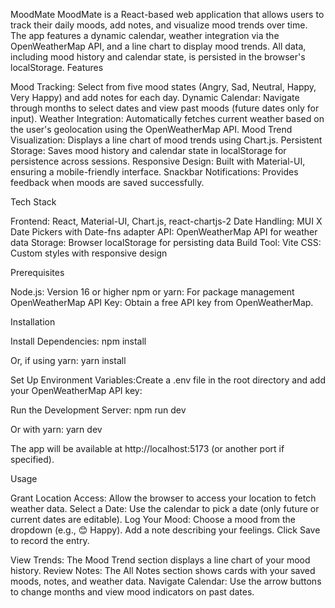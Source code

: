 MoodMate
MoodMate is a React-based web application that allows users to track their daily moods, add notes, and visualize mood trends over time. The app features a dynamic calendar, weather integration via the OpenWeatherMap API, and a line chart to display mood trends. All data, including mood history and calendar state, is persisted in the browser's localStorage.
Features

Mood Tracking: Select from five mood states (Angry, Sad, Neutral, Happy, Very Happy) and add notes for each day.
Dynamic Calendar: Navigate through months to select dates and view past moods (future dates only for input).
Weather Integration: Automatically fetches current weather based on the user's geolocation using the OpenWeatherMap API.
Mood Trend Visualization: Displays a line chart of mood trends using Chart.js.
Persistent Storage: Saves mood history and calendar state in localStorage for persistence across sessions.
Responsive Design: Built with Material-UI, ensuring a mobile-friendly interface.
Snackbar Notifications: Provides feedback when moods are saved successfully.

Tech Stack

Frontend: React, Material-UI, Chart.js, react-chartjs-2
Date Handling: MUI X Date Pickers with Date-fns adapter
API: OpenWeatherMap API for weather data
Storage: Browser localStorage for persisting data
Build Tool: Vite
CSS: Custom styles with responsive design

Prerequisites

Node.js: Version 16 or higher
npm or yarn: For package management
OpenWeatherMap API Key: Obtain a free API key from OpenWeatherMap.

Installation



Install Dependencies:
npm install

Or, if using yarn:
yarn install


Set Up Environment Variables:Create a .env file in the root directory and add your OpenWeatherMap API key:


Run the Development Server:
npm run dev

Or with yarn:
yarn dev

The app will be available at http://localhost:5173 (or another port if specified).


Usage

Grant Location Access: Allow the browser to access your location to fetch weather data.
Select a Date: Use the calendar to pick a date (only future or current dates are editable).
Log Your Mood:
Choose a mood from the dropdown (e.g., 😊 Happy).
Add a note describing your feelings.
Click Save to record the entry.


View Trends: The Mood Trend section displays a line chart of your mood history.
Review Notes: The All Notes section shows cards with your saved moods, notes, and weather data.
Navigate Calendar: Use the arrow buttons to change months and view mood indicators on past dates.

